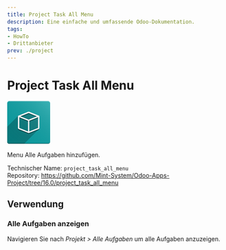```yaml
---
title: Project Task All Menu
description: Eine einfache und umfassende Odoo-Dokumentation.
tags:
- HowTo
- Drittanbieter
prev: ./project
---
```

# Project Task All Menu
![icon_oms_box](attachments/icon_oms_box.png)

Menu Alle Aufgaben hinzufügen.

Technischer Name: `project_task_all_menu`\
Repository: <https://github.com/Mint-System/Odoo-Apps-Project/tree/16.0/project_task_all_menu>

## Verwendung

### Alle Aufgaben anzeigen

Navigieren Sie nach *Projekt > Alle Aufgaben* um alle Aufgaben anzuzeigen.